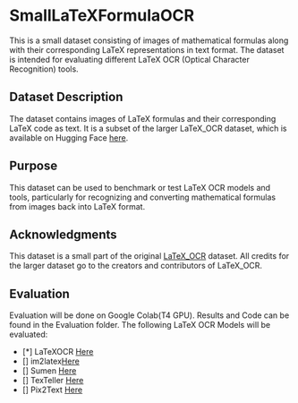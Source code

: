 # SmallLaTeXFormulaOCR

This is a small dataset consisting of images of mathematical formulas along with their corresponding LaTeX representations in text format. The dataset is intended for evaluating different LaTeX OCR (Optical Character Recognition) tools.

## Dataset Description

The dataset contains images of LaTeX formulas and their corresponding LaTeX code as text. It is a subset of the larger LaTeX_OCR dataset, which is available on Hugging Face [here](https://huggingface.co/datasets/linxy/LaTeX_OCR/viewer/default/train?p=4).

## Purpose

This dataset can be used to benchmark or test LaTeX OCR models and tools, particularly for recognizing and converting mathematical formulas from images back into LaTeX format.

## Acknowledgments

This dataset is a small part of the original [LaTeX_OCR](https://huggingface.co/datasets/linxy/LaTeX_OCR/viewer/default/train?p=4) dataset. All credits for the larger dataset go to the creators and contributors of LaTeX_OCR.

## Evaluation

Evaluation will be done on Google Colab(T4 GPU). Results and Code can be found in the Evaluation folder. 
The following LaTeX OCR Models will be evaluated:
- [*] LaTeXOCR [Here](https://github.com/lukas-blecher/LaTeX-OCR)
- [] im2latex[Here](https://github.com/d-gurgurov/im2latex)
- [] Sumen [Here](https://github.com/hoang-quoc-trung/sumen)
- [] TexTeller [Here](https://github.com/OleehyO/TexTeller/tree/main)
- [] Pix2Text [Here](https://github.com/breezedeus/pix2text)
